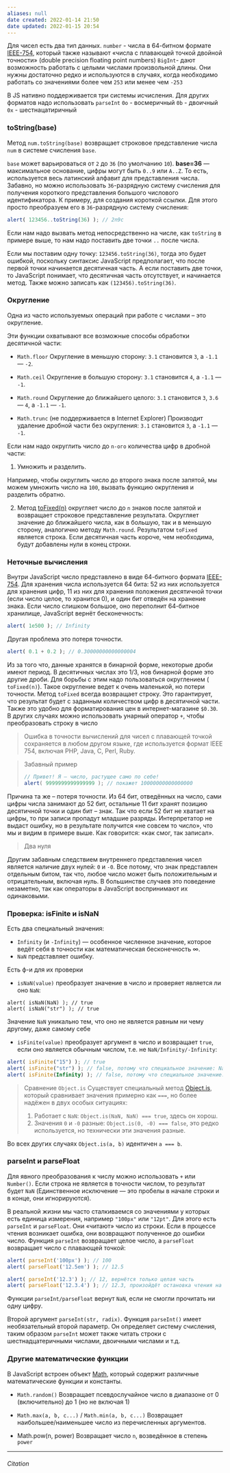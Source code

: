 ```yaml
---
aliases: null
date created: 2022-01-14 21:50
date updated: 2022-01-15 20:54
---
```


Для чисел есть два тип данных.
`number`  - числа в 64-битном формате [IEEE-754](http://en.wikipedia.org/wiki/IEEE_754-1985), который также называют «числа с плавающей точкой двойной точности» (double precision floating point numbers)
`BigInt`- дают возможность работать с целыми числами произвольной длины. Они нужны достаточно редко и используются в случаях, когда необходимо работать со значениями более чем `253` или менее чем `-253`

В JS нативно поддерживается три системы исчисления. Для других форматов надо использовать  `parseInt`
`0o` - восмеричный
`0b` - двоичный
`0x` - шестнацатиричный

### toString(base)

Метод `num.toString(base)` возвращает строковое представление числа `num` в системе счисления `base`.

`base` может варьироваться от `2` до `36` (по умолчанию `10`).
**base=36** — максимальное основание, цифры могут быть `0..9` или `A..Z`. То есть, используется весь латинский алфавит для представления числа. Забавно, но можно использовать `36`-разрядную систему счисления для получения короткого представления большого числового идентификатора. К примеру, для создания короткой ссылки. Для этого просто преобразуем его в `36`-разрядную систему счисления:

```js
alert( 123456..toString(36) ); // 2n9c
```

Если нам надо вызвать метод непосредственно на числе, как `toString` в примере выше, то нам надо поставить две точки `..` после числа.

Если мы поставим одну точку: `123456.toString(36)`, тогда это будет ошибкой, поскольку синтаксис JavaScript предполагает, что после первой точки начинается десятичная часть. А если поставить две точки, то JavaScript понимает, что десятичная часть отсутствует, и начинается метод. Также можно записать как `(123456).toString(36)`.

### Округление

Одна из часто используемых операций при работе с числами – это округление.

Эти функции охватывают все возможные способы обработки десятичной части:

- `Math.floor` Округление в меньшую сторону: `3.1` становится `3`, а `-1.1` — `-2`.

- `Math.ceil` Округление в большую сторону: `3.1` становится `4`, а `-1.1` — `-1`.

- `Math.round` Округление до ближайшего целого: `3.1` становится `3`, `3.6` — `4`, а `-1.1` — `-1`.

- `Math.trunc` (не поддерживается в Internet Explorer) Производит удаление дробной части без округления: `3.1` становится `3`, а `-1.1` — `-1`.

Если нам надо округлить число до `n-ого` количества цифр в дробной части:

1. Умножить и разделить.

Например, чтобы округлить число до второго знака после запятой, мы можем умножить число на `100`, вызвать функцию округления и разделить обратно.

2. Метод [toFixed(n)](https://developer.mozilla.org/ru/docs/Web/JavaScript/Reference/Global_Objects/Number/toFixed) округляет число до `n` знаков после запятой и возвращает строковое представление результата. Округляет значение до ближайшего числа, как в большую, так и в меньшую сторону, аналогично методу `Math.round`. Результатом `toFixed` является строка. Если десятичная часть короче, чем необходима, будут добавлены нули в конец строки.

### Неточные вычисления

Внутри JavaScript число представлено в виде 64-битного формата [IEEE-754](https://ru.wikipedia.org/wiki/IEEE_754-1985). Для хранения числа используется 64 бита: 52 из них используется для хранения цифр, 11 из них для хранения положения десятичной точки (если число целое, то хранится 0), и один бит отведён на хранение знака.
Если число слишком большое, оно переполнит 64-битное хранилище, JavaScript вернёт бесконечность:

```js
alert( 1e500 ); // Infinity
```

Другая проблема это потеря точности.

```js
alert( 0.1 + 0.2 ); // 0.30000000000000004
```

Из за того что, данные хранятся в бинарной форме, некоторые дроби имеют период. В десятичных числах это 1/3, нов бинарной форме это другие дроби.
Для борьбы с этим надо пользоваться округлением ( `toFixed(n)`). Такое округление ведет к очень маленькой,  но потери точности.
Метод `toFixed` всегда возвращает строку. Это гарантирует, что результат будет с заданным количеством цифр в десятичной части. Также это удобно для форматирования цен в интернет-магазине `$0.30`. В других случаях можно использовать унарный оператор `+`, чтобы преобразовать строку в число

> Ошибка в точности вычислений для чисел с плавающей точкой сохраняется в любом другом языке, где используется формат IEEE 754, включая PHP, Java, C, Perl, Ruby.

> Забавный пример
>
> ```js
> // Привет! Я – число, растущее само по себе!
> alert( 9999999999999999 ); // покажет 10000000000000000
> ```

Причина та же – потеря точности. Из 64 бит, отведённых на число, сами цифры числа занимают до 52 бит, остальные 11 бит хранят позицию десятичной точки и один бит – знак. Так что если 52 бит не хватает на цифры, то при записи пропадут младшие разряды.
Интерпретатор не выдаст ошибку, но в результате получится «не совсем то число», что мы и видим в примере выше. Как говорится: «как смог, так записал».

> Два нуля

Другим забавным следствием внутреннего представления чисел является наличие двух нулей: `0` и `-0`.
Все потому, что знак представлен отдельным битом, так что, любое число может быть положительным и отрицательным, включая нуль.
В большинстве случаев это поведение незаметно, так как операторы в JavaScript воспринимают их одинаковыми.

### Проверка: isFinite и isNaN

Есть два специальный значения:

- `Infinity` (и `-Infinity`) — особенное численное значение, которое ведёт себя в точности как математическая бесконечность ∞.
- `NaN` представляет ошибку.

Есть ф-и для их проверки

- `isNaN(value)` преобразует значение в число и проверяет является ли оно `NaN`:

```sj
alert( isNaN(NaN) ); // true
alert( isNaN("str") ); // true
```

Значение `NaN` уникально тем, что оно не является равным ни чему другому, даже самому себе

- `isFinite(value)` преобразует аргумент в число и возвращает `true`, если оно является обычным числом, т.е. не `NaN/Infinity/-Infinity`:

```js
alert( isFinite("15") ); // true
alert( isFinite("str") ); // false, потому что специальное значение: NaN
alert( isFinite(Infinity) ); // false, потому что специальное значение: Infinity
```

> Сравнение `Object.is`
> Существует специальный метод [Object.is](https://developer.mozilla.org/ru/docs/Web/JavaScript/Reference/Global_Objects/Object/is), который сравнивает значения примерно как `===`, но более надёжен в двух особых ситуациях:
>
> 1. Работает с `NaN`: `Object.is(NaN, NaN) === true`, здесь он хорош.
> 2. Значения `0` и `-0` разные: `Object.is(0, -0) === false`, это редко используется, но технически эти значения разные.

Во всех других случаях `Object.is(a, b)` идентичен `a === b`.

### parseInt и parseFloat

Для явного преобразования к числу можно использовать `+` или `Number()`. Если строка не является в точности числом, то результат будет `NaN` (Единственное исключение — это пробелы в начале строки и в конце, они игнорируются).

В реальной жизни мы часто сталкиваемся со значениями у которых есть единица измерения, например `"100px"` или `"12pt"`. Для этого есть `parseInt` и `parseFloat`.
Они «читают» число из строки. Если в процессе чтения возникает ошибка, они возвращают полученное до ошибки число. Функция `parseInt` возвращает целое число, а `parseFloat` возвращает число с плавающей точкой:

```js
alert( parseInt('100px') ); // 100
alert( parseFloat('12.5em') ); // 12.5

alert( parseInt('12.3') ); // 12, вернётся только целая часть
alert( parseFloat('12.3.4') ); // 12.3, произойдёт остановка чтения на второй точке 
```

Функции `parseInt/parseFloat` вернут `NaN`, если не смогли прочитать ни одну цифру.

Второй аргумент `parseInt(str, radix)`. Функция `parseInt()` имеет необязательный второй параметр. Он определяет систему счисления, таким образом `parseInt` может также читать строки с шестнадцатеричными числами, двоичными числами и т.д.

### Другие математические функции

В JavaScript встроен объект [Math](https://developer.mozilla.org/ru/docs/Web/JavaScript/Reference/Global_Objects/Math), который содержит различные математические функции и константы.

- `Math.random()` Возвращает псевдослучайное число в диапазоне от 0 (включительно) до 1 (но не включая 1)

- `Math.max(a, b, c...)` / `Math.min(a, b, c...)` Возвращает наибольшее/наименьшее число из перечисленных аргументов.

- Math.pow(n, power) Возвращает число `n`, возведённое в степень `power`

---

###### Citation
